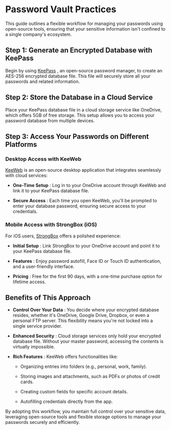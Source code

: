 # Password Vault Practices 


This guide outlines a flexible workflow for managing your passwords using open-source tools, ensuring that your sensitive information isn't confined to a single company's ecosystem.


## Step 1: Generate an Encrypted Database with KeePass 

Begin by using [KeePass](https://keepass.info/) , an open-source password manager, to create an AES-256 encrypted database file. This file will securely store all your passwords and related information.

## Step 2: Store the Database in a Cloud Service 


Place your KeePass database file in a cloud storage service like OneDrive, which offers 5GB of free storage. This setup allows you to access your password database from multiple devices.


## Step 3: Access Your Passwords on Different Platforms 


### Desktop Access with KeeWeb 

[KeeWeb](https://keeweb.info/)  is an open-source desktop application that integrates seamlessly with cloud services:
 
- **One-Time Setup** : Log in to your OneDrive account through KeeWeb and link it to your KeePass database file.
 
- **Secure Access** : Each time you open KeeWeb, you'll be prompted to enter your database password, ensuring secure access to your credentials.


### Mobile Access with StrongBox (iOS) 

For iOS users, [StrongBox](https://strongboxsafe.com/)  offers a polished experience:
 
- **Initial Setup** : Link StrongBox to your OneDrive account and point it to your KeePass database file.
 
- **Features** : Enjoy password autofill, Face ID or Touch ID authentication, and a user-friendly interface.
 
- **Pricing** : Free for the first 90 days, with a one-time purchase option for lifetime access.


## Benefits of This Approach 

 
- **Control Over Your Data** : You decide where your encrypted database resides, whether it's OneDrive, Google Drive, Dropbox, or even a personal FTP server. This flexibility means you're not locked into a single service provider.
 
- **Enhanced Security** : Cloud storage services only hold your encrypted database file. Without your master password, accessing the contents is virtually impossible.
 
- **Rich Features** : KeeWeb offers functionalities like:

  - Organizing entries into folders (e.g., personal, work, family).

  - Storing images and attachments, such as PDFs or photos of credit cards.

  - Creating custom fields for specific account details.

  - Autofilling credentials directly from the app.


By adopting this workflow, you maintain full control over your sensitive data, leveraging open-source tools and flexible storage options to manage your passwords securely and efficiently.
